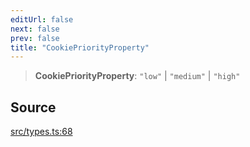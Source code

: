 ```yaml
---
editUrl: false
next: false
prev: false
title: "CookiePriorityProperty"
---
```


> **CookiePriorityProperty**: `"low"` \| `"medium"` \| `"high"`

## Source

[src/types.ts:68](https://github.com/eddienubes/sagetest/blob/221f70c/src/types.ts#L68)

